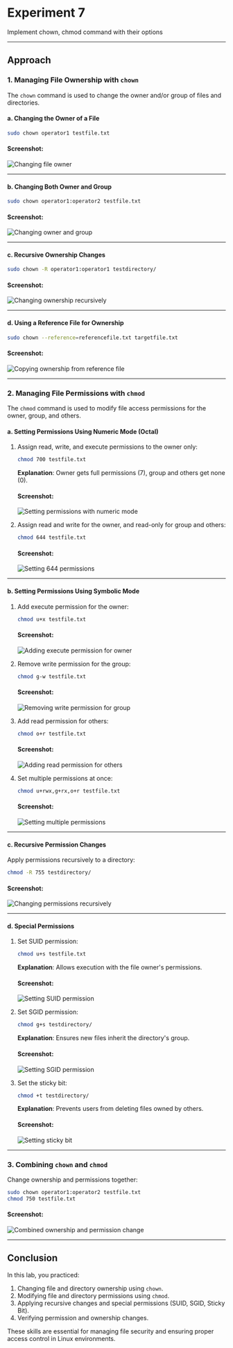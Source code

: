 # Experiment 7
Implement chown, chmod command with their options


---


## Approach

### 1. Managing File Ownership with `chown`
The `chown` command is used to change the owner and/or group of files and directories.

#### a. Changing the Owner of a File
```bash
sudo chown operator1 testfile.txt
```

#### Screenshot:
![Changing file owner](change-owner.png)


---


#### b. Changing Both Owner and Group
```bash
sudo chown operator1:operator2 testfile.txt
```

#### Screenshot:
![Changing owner and group](change-owner-and-group.png)


---


#### c. Recursive Ownership Changes
```bash
sudo chown -R operator1:operator1 testdirectory/
```

#### Screenshot:
![Changing ownership recursively](recursive-ownership-changes.png)


---


#### d. Using a Reference File for Ownership
```bash
sudo chown --reference=referencefile.txt targetfile.txt
```

#### Screenshot:
![Copying ownership from reference file](referencefile.png)


---


### 2. Managing File Permissions with `chmod`
The `chmod` command is used to modify file access permissions for the owner, group, and others.

#### a. Setting Permissions Using Numeric Mode (Octal)
1. Assign read, write, and execute permissions to the owner only:
   ```bash
   chmod 700 testfile.txt
   ```
   **Explanation**: Owner gets full permissions (7), group and others get none (0).

   #### Screenshot:
   ![Setting permissions with numeric mode](700.png)


2. Assign read and write for the owner, and read-only for group and others:
   ```bash
   chmod 644 testfile.txt
   ```
   
   #### Screenshot:
   ![Setting 644 permissions](644.png)


---


#### b. Setting Permissions Using Symbolic Mode
1. Add execute permission for the owner:
   ```bash
   chmod u+x testfile.txt
   ```

   #### Screenshot:
   ![Adding execute permission for owner](u+x.png)


2. Remove write permission for the group:
   ```bash
   chmod g-w testfile.txt
   ```

   #### Screenshot:
   ![Removing write permission for group](g-w.png)


3. Add read permission for others:
   ```bash
   chmod o+r testfile.txt
   ```

   #### Screenshot:
   ![Adding read permission for others](o+r.png)


4. Set multiple permissions at once:
   ```bash
   chmod u+rwx,g+rx,o+r testfile.txt
   ```

   #### Screenshot:
   ![Setting multiple permissions](multiple-permissions.png)


---


#### c. Recursive Permission Changes
Apply permissions recursively to a directory:
```bash
chmod -R 755 testdirectory/
```

#### Screenshot:
![Changing permissions recursively](recursive-permission-testdirectory.png)


---


#### d. Special Permissions
1. Set SUID permission:
   ```bash
   chmod u+s testfile.txt
   ```
   **Explanation**: Allows execution with the file owner's permissions.

   #### Screenshot:
   ![Setting SUID permission](SUID-permission.png)


3. Set SGID permission:
   ```bash
   chmod g+s testdirectory/
   ```
   **Explanation**: Ensures new files inherit the directory's group.

   #### Screenshot:
   ![Setting SGID permission](SGID-permission.png)


4. Set the sticky bit:
   ```bash
   chmod +t testdirectory/
   ```
   **Explanation**: Prevents users from deleting files owned by others.

   #### Screenshot:
   ![Setting sticky bit](sticky-bit.png)


---


### 3. Combining `chown` and `chmod`
Change ownership and permissions together:
```bash
sudo chown operator1:operator2 testfile.txt
chmod 750 testfile.txt
```

#### Screenshot:
![Combined ownership and permission change](combining-chown-and-chmod.png)

---

## Conclusion
In this lab, you practiced:
1. Changing file and directory ownership using `chown`.
2. Modifying file and directory permissions using `chmod`.
3. Applying recursive changes and special permissions (SUID, SGID, Sticky Bit).
4. Verifying permission and ownership changes.

These skills are essential for managing file security and ensuring proper access control in Linux environments.
